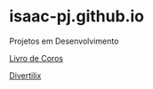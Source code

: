# isaac-pj.github.io
Projetos em Desenvolvimento


<a href="https://isaac-pj.github.io/Livro%20de%20Coros" target="_blank">Livro de Coros</a>

<a href="https://isaac-pj.github.io/divertilix" target="_blank">Divertilix</a>
